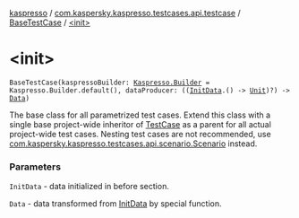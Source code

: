 [kaspresso](../../index.md) / [com.kaspersky.kaspresso.testcases.api.testcase](../index.md) / [BaseTestCase](index.md) / [&lt;init&gt;](./-init-.md)

# &lt;init&gt;

`BaseTestCase(kaspressoBuilder: `[`Kaspresso.Builder`](../../com.kaspersky.kaspresso.kaspresso/-kaspresso/-builder/index.md)` = Kaspresso.Builder.default(), dataProducer: ((`[`InitData`](index.md#InitData)`.() -> `[`Unit`](https://kotlinlang.org/api/latest/jvm/stdlib/kotlin/-unit/index.html)`)?) -> `[`Data`](index.md#Data)`)`

The base class for all parametrized test cases. Extend this class with a single base project-wide inheritor of
[TestCase](../-test-case/index.md) as a parent for all actual project-wide test cases. Nesting test cases are not recommended, use
[com.kaspersky.kaspresso.testcases.api.scenario.Scenario](../../com.kaspersky.kaspresso.testcases.api.scenario/-scenario/index.md) instead.

### Parameters

`InitData` - data initialized in before section.

`Data` - data transformed from [InitData](index.md#InitData) by special function.